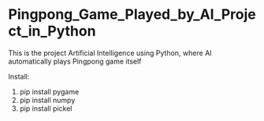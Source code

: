 # Pingpong_Game_Played_by_AI_Project_in_Python
This is the project Artificial Intelligence using Python, where AI automatically plays Pingpong game itself

Install:
1. pip install pygame
2. pip install numpy
3. pip install pickel
